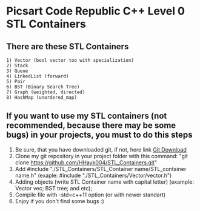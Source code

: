 # Picsart Code Republic C++ Level 0 STL Containers

## There are these STL Containers
```
1) Vector (bool vector too with specialization)
2) Stack
3) Queue
4) LinkedList (forward)
5) Pair
6) BST (Binary Search Tree)
7) Graph (weighted, directed)
8) HashMap (unordered_map)
```

## If you want to use my STL containers (not recommended, because there may be some bugs) in your projects, you must to do this steps


1) Be sure, that you have downloaded git, if not, here link [Git Download](https://www.youtube.com/watch?v=4xqVv2lTo40)
2) Clone my git repository in your project folder with this command: "git clone https://github.com/HHayk004/STL_Containers.git"
3) Add #include "./STL_Containers/STL_Container name/STL_container name.h" (exaple: #include "./STL_Containers/Vector/vector.h")
4) Adding objects (write STL Container name with capital letter) (example: Vector vec; BST tree; and etc);
5) Compile file with -std=c++11 option (or with newer standart)
6) Enjoy if you don't find some bugs :)
